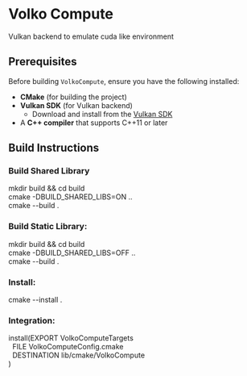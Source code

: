 # Volko Compute
Vulkan backend to emulate cuda like environment 

## Prerequisites

Before building `VolkoCompute`, ensure you have the following installed:

- **CMake** (for building the project)
- **Vulkan SDK** (for Vulkan backend)
  - Download and install from the [Vulkan SDK](https://vulkan.lunarg.com/sdk/home)
- A **C++ compiler** that supports C++11 or later

## Build Instructions

### Build Shared Library
mkdir build && cd build\
cmake -DBUILD_SHARED_LIBS=ON ..\
cmake --build .

### Build Static Library:
mkdir build && cd build\
cmake -DBUILD_SHARED_LIBS=OFF ..\
cmake --build .

### Install:
cmake --install .

### Integration:
install(EXPORT VolkoComputeTargets\
    &nbsp;&nbsp;FILE VolkoComputeConfig.cmake\
    &nbsp;&nbsp;DESTINATION lib/cmake/VolkoCompute\
)